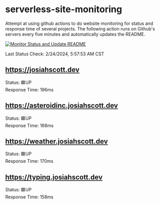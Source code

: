 # serverless-site-monitoring
Attempt at using github actions to do website monitoring for status and response time of several projects. The following action runs on Github's servers every five minutes and automatically updates the README.  

[![Monitor Status and Update README](https://github.com/JosiahSco/serverless-site-monitoring/actions/workflows/monitor.yaml/badge.svg)](https://github.com/JosiahSco/serverless-site-monitoring/actions/workflows/monitor.yaml)

Last Status Check: 2/24/2024, 5:57:53 AM CST

## https://josiahscott.dev
Status: 🟩UP  
Response Time: 196ms

## https://asteroidinc.josiahscott.dev
Status: 🟩UP  
Response Time: 168ms

## https://weather.josiahscott.dev
Status: 🟩UP  
Response Time: 170ms

## https://typing.josiahscott.dev
Status: 🟩UP  
Response Time: 158ms

